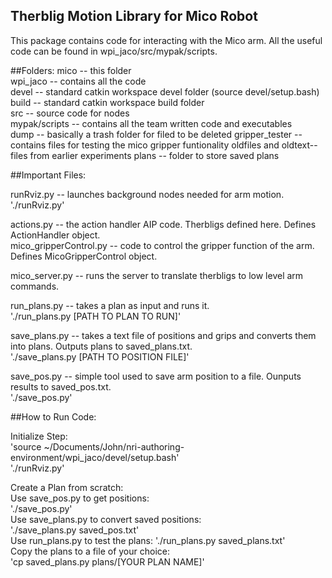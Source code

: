## Therblig Motion Library for Mico Robot 

This package contains code for interacting with the Mico arm. All the useful code can be found in wpi_jaco/src/mypak/scripts.<br />


##Folders:
mico -- this folder <br />
wpi_jaco -- contains all the code<br />
devel -- standard catkin workspace devel folder (source devel/setup.bash)<br />
build -- standard catkin workspace build folder<br />
src -- source code for nodes <br />
	mypak/scripts -- contains all the team written code and executables<br />
		dump -- basically a trash folder for filed to be deleted
		gripper_tester -- contains files for testing the mico gripper funtionality
		oldfiles and oldtext-- files from earlier experiments 
		plans -- folder to store saved plans

##Important Files:

runRviz.py -- launches background nodes needed for arm motion.<br />
'./runRviz.py'

actions.py -- the action handler AIP code. Therbligs defined here. Defines ActionHandler object.<br />
mico_gripperControl.py -- code to control the gripper function of the arm. Defines MicoGripperControl object.<br />

mico_server.py -- runs the server to translate therbligs to low level arm commands.<br />

run_plans.py -- takes a plan as input and runs it. <br />
'./run_plans.py [PATH TO PLAN TO RUN]'

save_plans.py -- takes a text file of positions and grips and converts them into plans. Outputs plans to saved_plans.txt.<br />
'./save_plans.py [PATH TO POSITION FILE]'

save_pos.py -- simple tool used to save arm position to a file. Ounputs results to saved_pos.txt.<br />
'./save_pos.py'

##How to Run Code:

Initialize Step:<br />
	'source ~/Documents/John/nri-authoring-environment/wpi_jaco/devel/setup.bash'<br />
	'./runRviz.py'<br />

Create a Plan from scratch:<br />
	Use save_pos.py to get positions:<br />
		'./save_pos.py'<br />
	Use save_plans.py to convert saved positions:<br />
		'./save_plans.py saved_pos.txt'<br />
	Use run_plans.py to test the plans:
		'./run_plans.py saved_plans.txt'<br />
	Copy the plans to a file of your choice:<br />
		'cp saved_plans.py plans/[YOUR PLAN NAME]'


